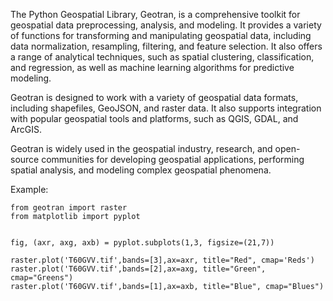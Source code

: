 The Python Geospatial Library, Geotran, is a comprehensive toolkit for geospatial data preprocessing, analysis, and modeling. It provides a variety of functions for transforming and manipulating geospatial data, including data normalization, resampling, filtering, and feature selection. It also offers a range of analytical techniques, such as spatial clustering, classification, and regression, as well as machine learning algorithms for predictive modeling.    

Geotran is designed to work with a variety of geospatial data formats, including shapefiles, GeoJSON, and raster data. It also supports integration with popular geospatial tools and platforms, such as QGIS, GDAL, and ArcGIS.     

Geotran is widely used in the geospatial industry, research, and open-source communities for developing geospatial applications, performing spatial analysis, and modeling complex geospatial phenomena.        

Example:     

```
from geotran import raster
from matplotlib import pyplot


fig, (axr, axg, axb) = pyplot.subplots(1,3, figsize=(21,7))

raster.plot('T60GVV.tif',bands=[3],ax=axr, title="Red", cmap='Reds')
raster.plot('T60GVV.tif',bands=[2],ax=axg, title="Green", cmap="Greens")
raster.plot('T60GVV.tif',bands=[1],ax=axb, title="Blue", cmap="Blues")

